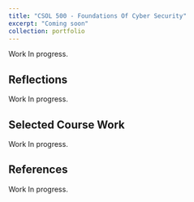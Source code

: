 ```yaml
---
title: "CSOL 500 - Foundations Of Cyber Security"
excerpt: "Coming soon"
collection: portfolio
---
```


Work In progress.

## Reflections

Work In progress.

## Selected Course Work
Work In progress.

## References  
Work In progress.
